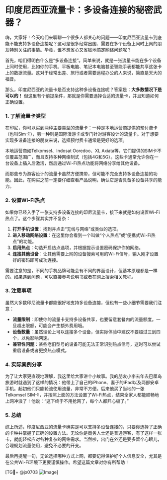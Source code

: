# 印度尼西亚流量卡：多设备连接的秘密武器？

嗨，大家好！今天咱们来聊聊一个很多人都关心的问题——印度尼西亚流量卡到底能不能支持多设备连接呢？这可是很多经常出国、需要在多个设备上同时上网的朋友特别关注的事情。毕竟，谁不想省心又省钱地搞定网络问题呢？

首先，咱们得明白什么是“多设备连接”。简单来说，就是一张流量卡能在多个设备上同时使用，比如你的手机、平板电脑、笔记本电脑甚至智能手表都能共享这张卡上的数据流量。这对于经常出差、旅行或者需要远程办公的人来说，简直是天大的福音。

那么，印度尼西亚的流量卡是否支持这种多设备连接呢？答案是：**大多数情况下是可以的！** 但这里有个前提条件，那就是你需要选择合适的流量卡，并且知道如何正确设置。

### 1. 了解流量卡类型

在印尼，你可以买到两种主要类型的流量卡：一种是本地运营商提供的预付费卡（也叫Sim卡），另一种则是国际漫游卡或专门针对游客设计的流量卡。对于想要实现多设备连接的朋友来说，选择预付费卡通常是更好的选项。

本地运营商如Telkomsel、Indosat Ooredoo、XL Axiata等，它们提供的SIM卡不仅覆盖范围广，而且支持多种网络制式（包括4G和5G）。这些卡通常允许你在一台设备上插入后激活，然后通过Wi-Fi热点功能将网络分享给其他设备。

而那些专为游客设计的流量卡虽然方便携带，但可能不完全支持多设备连接的功能。因此，在购买之前一定要仔细查看产品说明，确认它是否具备多设备共享的能力。

### 2. 设置Wi-Fi热点

如果你已经入手了一张支持多设备连接的印尼流量卡，接下来就是如何设置Wi-Fi热点了。这个步骤其实并不复杂：

1. **打开手机设置**：找到并点击“无线与网络”或类似的选项。
2. **进入移动网络设置**：在这里你会看到一个叫做“个人热点”或“便携式Wi-Fi热点”的功能。
3. **启用热点**：勾选开启热点选项，并根据提示设置密码保护你的网络。
4. **连接其他设备**：让其他需要上网的设备搜索可用的Wi-Fi信号，输入刚才设置好的密码即可成功连接。

需要注意的是，不同的手机品牌可能会有不同的界面设计，但基本原理都是一样的。如果遇到问题，可以直接参考说明书或者在网上搜索相关教程。

### 3. 注意事项

虽然大多数印尼流量卡都能很好地支持多设备连接，但也有一些小细节需要我们注意：

- **流量限制**：即使你的流量卡支持多设备共享，也要留意套餐内的流量额度。一旦超出限额，可能会产生额外费用哦。
- **设备数量**：虽然理论上可以连接多个设备，但实际体验中建议不要超过三到四个，以免影响网速。
- **兼容性问题**：某些老旧型号的设备可能无法正常识别热点信号，这时可以尝试重启设备或者更换热点模式。

### 4. 实际案例分享

为了让大家更直观地理解，我这里给大家讲个小故事。我的朋友小李去年去巴厘岛旅游时就遇到了这样的情况：他带上了自己的iPhone、妻子的iPad以及两部安卓手机。起初他们只能轮流使用流量，非常不方便。后来他买了当地的一张Telkomsel SIM卡，并按照上面的方法设置了Wi-Fi热点，结果全家人都能顺畅地上网冲浪了！他说：“这下终于不用抢网了，每个人都开心极了。”

### 5. 总结

综上所述，印度尼西亚的流量卡确实是可以支持多设备连接的，只要你选择了正确的卡种并掌握了正确的设置方法。无论你是商务人士还是普通游客，有了这样一张卡，就能轻松应对各种复杂的网络需求。当然啦，出门在外还是要多留个心眼儿，合理规划流量使用，避免不必要的开支。

最后再提醒一句，无论选择哪种方式上网，都要记得保护好个人信息安全，尤其是在公共Wi-Fi环境下更要谨慎操作。希望这篇文章对你有所帮助！

[TG💪+ @jx0703 ![Image](https://github.com/user-attachments/assets/dbca1d08-cadb-493c-b0ec-ad6f7a83f270)]
